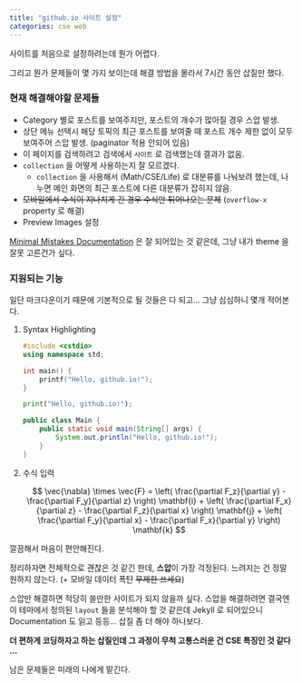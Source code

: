 ```yaml
---
title: "github.io 사이트 설정"
categories: cse web
---
```


사이트를 처음으로 설정하려는데 뭔가 어렵다.

그리고 뭔가 문제들이 몇 가지 보이는데 해결 방법을 몰라서 7시간 동안 삽질만 했다.

### 현재 해결해야할 문제들

- Category 별로 포스트를 보여주지만, 포스트의 개수가 많아질 경우 스압 발생.
- 상단 메뉴 선택시 해당 토픽의 최근 포스트를 보여줄 때 포스트 개수 제한 없이 모두 보여주어 스압 발생. (paginator 적용 안되어 있음)
- 이 페이지를 검색하려고 검색에서 `사이트` 로 검색했는데 결과가 없음.
- `collection` 을 어떻게 사용하는지 잘 모르겠다.
   - `collection` 을 사용해서 (Math/CSE/Life) 로 대분류를 나눠보려 했는데, 나누면 메인 화면의 최근 포스트에 다른 대분류가 잡히지 않음.
- ~~모바일에서 수식이 지나치게 긴 경우 수식만 튀어나오는 문제~~ (`overflow-x` property 로 해결)
- Preview Images 설정

[Minimal Mistakes Documentation](https://mmistakes.github.io/minimal-mistakes/docs/quick-start-guide/) 은 잘 되어있는 것 같은데, 그냥 내가 theme 을 잘못 고른건가 싶다.

### 지원되는 기능

일단 마크다운이기 때문에 기본적으로 될 것들은 다 되고... 그냥 심심하니 몇개 적어본다.

1. Syntax Highlighting

    ```c++
    #include <cstdio>
    using namespace std;

    int main() {
        printf("Hello, github.io!");
    }
    ```

    ```python
    print("Hello, github.io!");
    ```

    ```java
    public class Main {
        public static void main(String[] args) {
            System.out.println("Hello, github.io!");
        }
    }
    ```

2. 수식 입력

    $$
    \vec{\nabla} \times \vec{F} =
            \left( \frac{\partial F_z}{\partial y} - \frac{\partial F_y}{\partial z} \right) \mathbf{i}
            + \left( \frac{\partial F_x}{\partial z} - \frac{\partial F_z}{\partial x} \right) \mathbf{j}
            + \left( \frac{\partial F_y}{\partial x} - \frac{\partial F_x}{\partial y} \right) \mathbf{k} 
    $$

깔끔해서 마음이 편안해진다.

정리하자면 전체적으로 괜찮은 것 같긴 한데, **스압**이 가장 걱정된다. 느려지는 건 정말 원하지 않는다. (+ 모바일 데이터 폭탄 ~~무제한 쓰세요~~)

스압만 해결하면 적당히 쓸만한 사이트가 되지 않을까 싶다. 스압을 해결하려면 결국엔 이 테마에서 정의된 `layout` 들을 분석해야 할 것 같은데 Jekyll 로 되어있으니 Documentation 도 읽고 등등... 삽질 좀 더 해야 하나보다.

**더 편하게 코딩하자고 하는 삽질인데 그 과정이 무척 고통스러운 건 CSE 특징인 것 같다 ...**

남은 문제들은 미래의 나에게 맡긴다.